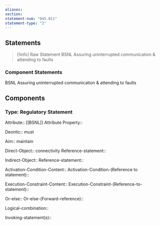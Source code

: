 ```yaml
---
aliases: 
section: 
statement-num: "045.011"
statement-type: "2"
---
```

## Statements 
> [!info] Raw Statement
> BSNL Assuring uninterrupted communication & attending to faults 
> 

### Component Statements
BSNL Assuring uninterrupted communication & attending to faults 
## Components
### Type: Regulatory Statement
Attribute:: [[BSNL]]
	Attribute Property::

Deontic:: must

Aim:: maintain

Direct-Object:: connectivity
	Reference-statement::

Indirect-Object::
	Reference-statement::

Activation-Condition-Content::
	Activation-Condition-(Reference to statement)::

Execution-Constraint-Content::
	Execution-Constraint-(Reference-to-statement)::

Or-else::
	Or-else-(Forward-reference)::

Logical-combination::

Invoking-statement(s)::